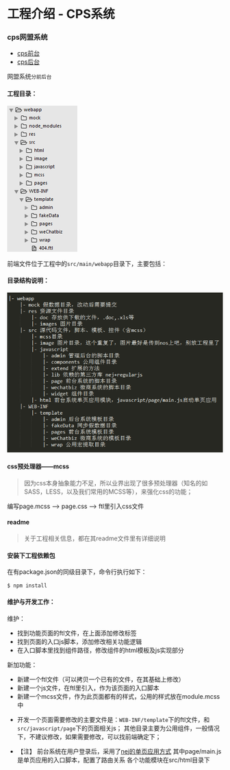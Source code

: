 # 工程介绍 - CPS系统

### cps网盟系统

* [cps前台](http://cps.kaola.com/)
* [cps后台](http://cps.kaola.com/backend/index)

网盟系统`分前后台`

#### 工程目录：

![](/assets/cps.png)

前端文件位于工程中的`src/main/webapp`目录下，主要包括：

#### 目录结构说明：

![](/assets/cps2.png) 


#### css预处理器——mcss
> 因为css本身抽象能力不足，所以业界出现了很多预处理器（知名的如SASS，LESS，以及我们常用的MCSS等），来强化css的功能；

编写page.mcss ——> page.css ——> ftl里引入css文件


#### readme

> 关于工程相关信息，都在其readme文件里有详细说明


#### 安装下工程依赖包

在有package.json的同级目录下，命令行执行如下：
```
$ npm install
```

#### 维护与开发工作：

维护：
- 找到功能页面的ftl文件，在上面添加修改标签
- 找到页面的入口js脚本，添加修改相关功能逻辑
- 在入口脚本里找到组件路径，修改组件的html模板及js实现部分

新加功能：
- 新建一个ftl文件（可以拷贝一个已有的文件，在其基础上修改）
- 新建一个js文件，在ftl里引入，作为该页面的入口脚本
- 新建一个mcss文件，作为此页面都有的样式，公用的样式放在module.mcss中


* 开发一个页面需要修改的主要文件是：`WEB-INF/template`下的ftl文件，和`src/javascript/page`下的页面相关js；
其他目录主要为公用组件，一般情况下，不建议修改，如果需要修改，可以找前端确定下；


* 【注】
前台系统在用户登录后，采用了[nej的单页应用方式](https://github.com/genify/nej/blob/master/doc/DISPATCHER.md)
其中page/main.js是单页应用的入口脚本，配置了路由关系
各个功能模块在src/html目录下

